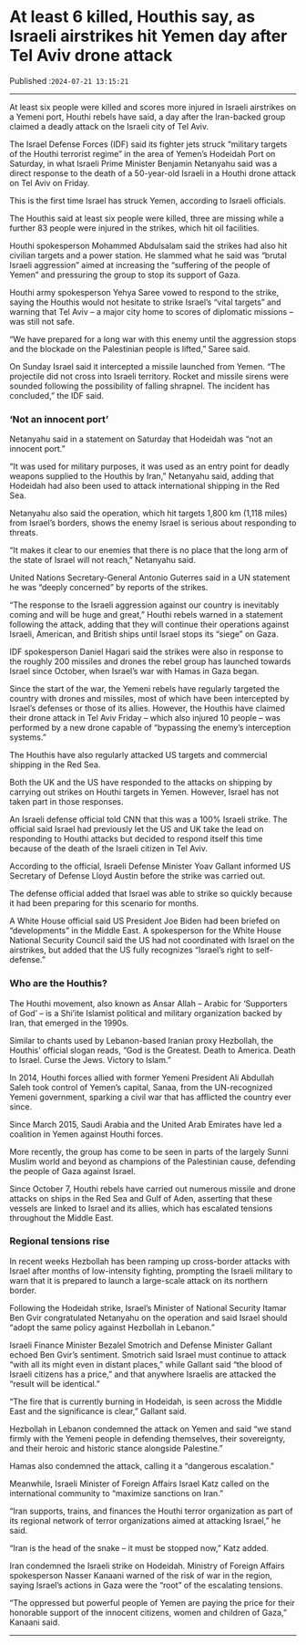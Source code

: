 # At least 6 killed, Houthis say, as Israeli airstrikes hit Yemen day after Tel Aviv drone attack

Published :`2024-07-21 13:15:21`

---

At least six people were killed and scores more injured in Israeli airstrikes on a Yemeni port, Houthi rebels have said, a day after the Iran-backed group claimed a deadly attack on the Israeli city of Tel Aviv.

The Israel Defense Forces (IDF) said its fighter jets struck “military targets of the Houthi terrorist regime” in the area of Yemen’s Hodeidah Port on Saturday, in what Israeli Prime Minister Benjamin Netanyahu said was a direct response to the death of a 50-year-old Israeli in a Houthi drone attack on Tel Aviv on Friday.

This is the first time Israel has struck Yemen, according to Israeli officials.

The Houthis said at least six people were killed, three are missing while a further 83 people were injured in the strikes, which hit oil facilities.

Houthi spokesperson Mohammed Abdulsalam said the strikes had also hit civilian targets and a power station. He slammed what he said was “brutal Israeli aggression” aimed at increasing the “suffering of the people of Yemen” and pressuring the group to stop its support of Gaza.

Houthi army spokesperson Yehya Saree vowed to respond to the strike, saying the Houthis would not hesitate to strike Israel’s “vital targets” and warning that Tel Aviv – a major city home to scores of diplomatic missions – was still not safe.

“We have prepared for a long war with this enemy until the aggression stops and the blockade on the Palestinian people is lifted,” Saree said.

On Sunday Israel said it intercepted a missile launched from Yemen. “The projectile did not cross into Israeli territory. Rocket and missile sirens were sounded following the possibility of falling shrapnel. The incident has concluded,” the IDF said.

### ‘Not an innocent port’

Netanyahu said in a statement on Saturday that Hodeidah was “not an innocent port.”

“It was used for military purposes, it was used as an entry point for deadly weapons supplied to the Houthis by Iran,” Netanyahu said, adding that Hodeidah had also been used to attack international shipping in the Red Sea.

Netanyahu also said the operation, which hit targets 1,800 km (1,118 miles) from Israel’s borders, shows the enemy Israel is serious about responding to threats.

“It makes it clear to our enemies that there is no place that the long arm of the state of Israel will not reach,” Netanyahu said.

United Nations Secretary-General Antonio Guterres said in a UN statement he was “deeply concerned” by reports of the strikes.

“The response to the Israeli aggression against our country is inevitably coming and will be huge and great,” Houthi rebels warned in a statement following the attack, adding that they will continue their operations against Israeli, American, and British ships until Israel stops its “siege” on Gaza.

IDF spokesperson Daniel Hagari said the strikes were also in response to the roughly 200 missiles and drones the rebel group has launched towards Israel since October, when Israel’s war with Hamas in Gaza began.

Since the start of the war, the Yemeni rebels have regularly targeted the country with drones and missiles, most of which have been intercepted by Israel’s defenses or those of its allies. However, the Houthis have claimed their drone attack in Tel Aviv Friday – which also injured 10 people – was performed by a new drone capable of “bypassing the enemy’s interception systems.”

The Houthis have also regularly attacked US targets and commercial shipping in the Red Sea.

Both the UK and the US have responded to the attacks on shipping by carrying out strikes on Houthi targets in Yemen. However, Israel has not taken part in those responses.

An Israeli defense official told CNN that this was a 100% Israeli strike. The official said Israel had previously let the US and UK take the lead on responding to Houthi attacks but decided to respond itself this time because of the death of the Israeli citizen in Tel Aviv.

According to the official, Israeli Defense Minister Yoav Gallant informed US Secretary of Defense Lloyd Austin before the strike was carried out.

The defense official added that Israel was able to strike so quickly because it had been preparing for this scenario for months.

A White House official said US President Joe Biden had been briefed on “developments” in the Middle East. A spokesperson for the White House National Security Council said the US had not coordinated with Israel on the airstrikes, but added that the US fully recognizes “Israel’s right to self-defense.”

### Who are the Houthis?

The Houthi movement, also known as Ansar Allah – Arabic for ‘Supporters of God’ – is a Shi’ite Islamist political and military organization backed by Iran, that emerged in the 1990s.

Similar to chants used by Lebanon-based Iranian proxy Hezbollah, the Houthis’ official slogan reads, “God is the Greatest. Death to America. Death to Israel. Curse the Jews. Victory to Islam.”

In 2014, Houthi forces allied with former Yemeni President Ali Abdullah Saleh took control of Yemen’s capital, Sanaa, from the UN-recognized Yemeni government, sparking a civil war that has afflicted the country ever since.

Since March 2015, Saudi Arabia and the United Arab Emirates have led a coalition in Yemen against Houthi forces.

More recently, the group has come to be seen in parts of the largely Sunni Muslim world and beyond as champions of the Palestinian cause, defending the people of Gaza against Israel.

Since October 7, Houthi rebels have carried out numerous missile and drone attacks on ships in the Red Sea and Gulf of Aden, asserting that these vessels are linked to Israel and its allies, which has escalated tensions throughout the Middle East.

### Regional tensions rise

In recent weeks Hezbollah has been ramping up cross-border attacks with Israel after months of low-intensity fighting, prompting the Israeli military to warn that it is prepared to launch a large-scale attack on its northern border.

Following the Hodeidah strike, Israel’s Minister of National Security Itamar Ben Gvir congratulated Netanyahu on the operation and said Israel should “adopt the same policy against Hezbollah in Lebanon.”

Israeli Finance Minister Bezalel Smotrich and Defense Minister Gallant echoed Ben Gvir’s sentiment. Smotrich said Israel must continue to attack “with all its might even in distant places,” while Gallant said “the blood of Israeli citizens has a price,” and that anywhere Israelis are attacked the “result will be identical.”

“The fire that is currently burning in Hodeidah, is seen across the Middle East and the significance is clear,” Gallant said.

Hezbollah in Lebanon condemned the attack on Yemen and said “we stand firmly with the Yemeni people in defending themselves, their sovereignty, and their heroic and historic stance alongside Palestine.”

Hamas also condemned the attack, calling it a “dangerous escalation.”

Meanwhile, Israeli Minister of Foreign Affairs Israel Katz called on the international community to “maximize sanctions on Iran.”

“Iran supports, trains, and finances the Houthi terror organization as part of its regional network of terror organizations aimed at attacking Israel,” he said.

“Iran is the head of the snake – it must be stopped now,” Katz added.

Iran condemned the Israeli strike on Hodeidah. Ministry of Foreign Affairs spokesperson Nasser Kanaani warned of the risk of war in the region, saying Israel’s actions in Gaza were the “root” of the escalating tensions.

“The oppressed but powerful people of Yemen are paying the price for their honorable support of the innocent citizens, women and children of Gaza,” Kanaani said.

---


